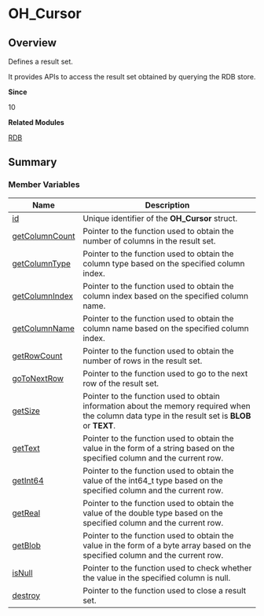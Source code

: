 # OH_Cursor


## Overview

Defines a result set.

It provides APIs to access the result set obtained by querying the RDB store.

**Since**

10

**Related Modules**

[RDB](_r_d_b.md)


## Summary


### Member Variables

| Name| Description|
| -------- | -------- |
| [id](_r_d_b.md) | Unique identifier of the **OH_Cursor** struct.|
| [getColumnCount](_r_d_b.md#getcolumncount) | Pointer to the function used to obtain the number of columns in the result set.|
| [getColumnType](_r_d_b.md#getcolumntype) | Pointer to the function used to obtain the column type based on the specified column index.|
| [getColumnIndex](_r_d_b.md#getcolumnindex) | Pointer to the function used to obtain the column index based on the specified column name.|
| [getColumnName](_r_d_b.md#getcolumnname) | Pointer to the function used to obtain the column name based on the specified column index.|
| [getRowCount](_r_d_b.md#getrowcount) | Pointer to the function used to obtain the number of rows in the result set.|
| [goToNextRow](_r_d_b.md#gotonextrow) | Pointer to the function used to go to the next row of the result set.|
| [getSize](_r_d_b.md#getsize) | Pointer to the function used to obtain information about the memory required when the column data type in the result set is **BLOB** or **TEXT**.|
| [getText](_r_d_b.md#gettext) | Pointer to the function used to obtain the value in the form of a string based on the specified column and the current row.|
| [getInt64](_r_d_b.md#getint64) | Pointer to the function used to obtain the value of the int64_t type based on the specified column and the current row.|
| [getReal](_r_d_b.md#getreal) | Pointer to the function used to obtain the value of the double type based on the specified column and the current row.|
| [getBlob](_r_d_b.md#getblob) | Pointer to the function used to obtain the value in the form of a byte array based on the specified column and the current row.|
| [isNull](_r_d_b.md#isnull-12) | Pointer to the function used to check whether the value in the specified column is null.|
| [destroy](_r_d_b.md#destroy-14) | Pointer to the function used to close a result set.|
